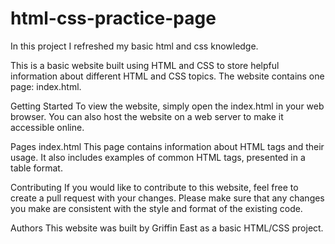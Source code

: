 # html-css-practice-page
In this project I refreshed my basic html and css knowledge.

This is a basic website built using HTML and CSS to store helpful information about different HTML and CSS topics. The website contains one page: index.html.

Getting Started
To view the website, simply open the index.html in your web browser. You can also host the website on a web server to make it accessible online.

Pages
index.html
This page contains information about HTML tags and their usage. It also includes examples of common HTML tags, presented in a table format.

Contributing
If you would like to contribute to this website, feel free to create a pull request with your changes. Please make sure that any changes you make are consistent with the style and format of the existing code.

Authors
This website was built by Griffin East as a basic HTML/CSS project.





